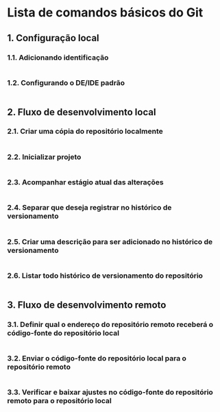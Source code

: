 # Lista de comandos básicos do Git

## 1. Configuração local

### 1.1. Adicionando identificação

```

```

### 1.2. Configurando o DE/IDE padrão

```

```

## 2. Fluxo de desenvolvimento local

### 2.1. Criar uma cópia do repositório localmente

```

```

### 2.2. Inicializar projeto

```

```

### 2.3. Acompanhar estágio atual das alterações

```

```

### 2.4. Separar que deseja registrar no histórico de versionamento

```

```

### 2.5. Criar uma descrição para ser adicionado no histórico de versionamento

```

```

### 2.6. Listar todo histórico de versionamento do repositório

```

```

## 3. Fluxo de desenvolvimento remoto

### 3.1. Definir qual o endereço do repositório remoto receberá o código-fonte do repositório local

```

```

### 3.2. Enviar o código-fonte do repositório local para o repositório remoto

```

```

### 3.3. Verificar e baixar ajustes no código-fonte do repositório remoto para o repositório local

```

```
